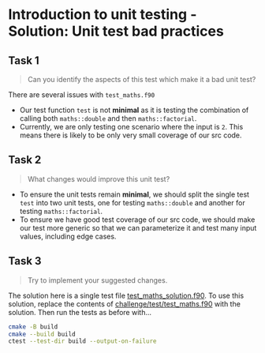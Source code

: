 # Introduction to unit testing - Solution: Unit test bad practices

## Task 1

> Can you identify the aspects of this test which make it a bad unit test?

There are several issues with `test_maths.f90`

- Our test function `test` is not **minimal** as it is testing the combination of calling both `maths::double` and then
  `maths::factorial`.
- Currently, we are only testing one scenario where the input is `2`. This means there is likely to be only very small coverage of
  our src code.

## Task 2

> What changes would improve this unit test?

- To ensure the unit tests remain **minimal**, we should split the single test `test` into two unit tests, one for testing
  `maths::double` and another for testing `maths::factorial`.
- To ensure we have good test coverage of our src code, we should make our test more generic so that we can parameterize it and
  test many input values, including edge cases.

## Task 3

> Try to implement your suggested changes.

The solution here is a single test file [test_maths_solution.f90](./test_maths_solution.f90). To use this solution, replace the
contents of [challenge/test/test_maths.f90](../challenge/test/test_maths.f90) with the solution. Then run the tests as before
with...

```sh
cmake -B build
cmake --build build
ctest --test-dir build --output-on-failure
```
